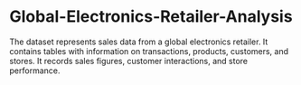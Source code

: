 # Global-Electronics-Retailer-Analysis
The dataset represents sales data from a global electronics retailer. It contains tables with information on transactions, products, customers, and stores. It records sales figures, customer interactions, and store performance.
